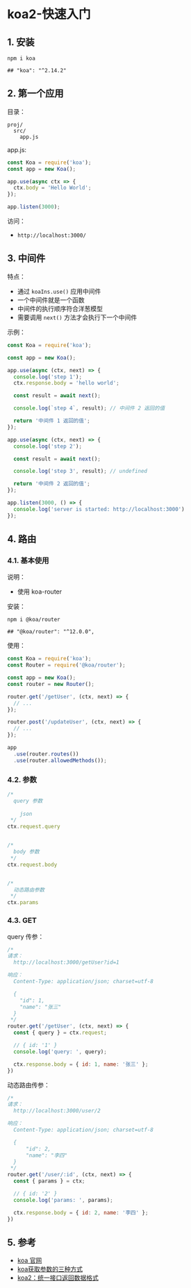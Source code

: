 # koa2-快速入门

## 1. 安装

```shell
npm i koa

## "koa": "^2.14.2"
```

## 2. 第一个应用

目录：

```text
proj/
  src/
    app.js  
```

app.js:

```js
const Koa = require('koa');
const app = new Koa();

app.use(async ctx => {
  ctx.body = 'Hello World';
});

app.listen(3000);
```

访问：

* `http://localhost:3000/`

## 3. 中间件

特点：

* 通过 `koaIns.use()` 应用中间件
* 一个中间件就是一个函数
* 中间件的执行顺序符合洋葱模型
* 需要调用 `next()` 方法才会执行下一个中间件

示例：

```js
const Koa = require('koa');

const app = new Koa();

app.use(async (ctx, next) => {
  console.log('step 1');
  ctx.response.body = 'hello world';

  const result = await next();

  console.log(`step 4`, result); // 中间件 2 返回的值

  return '中间件 1 返回的值';
});

app.use(async (ctx, next) => {
  console.log('step 2');

  const result = await next();

  console.log('step 3', result); // undefined

  return '中间件 2 返回的值';
});

app.listen(3000, () => {
  console.log('server is started: http://localhost:3000')
});
```

## 4. 路由

### 4.1. 基本使用

说明：

* 使用 koa-router

安装：

```shell
npm i @koa/router

## "@koa/router": "^12.0.0",
```

使用：

```js
const Koa = require('koa');
const Router = require('@koa/router');

const app = new Koa();
const router = new Router();

router.get('/getUser', (ctx, next) => {
  // ...
});

router.post('/updateUser', (ctx, next) => {
  // ...
});

app
  .use(router.routes())
  .use(router.allowedMethods());
```

### 4.2. 参数

```js
/*
  query 参数
  
    json
 */
ctx.request.query


/*
  body 参数
 */
ctx.request.body


/*
  动态路由参数
 */
ctx.params
```

### 4.3. GET

query 传参：

```js
/*
请求：
  http://localhost:3000/getUser?id=1

响应：
  Content-Type: application/json; charset=utf-8

  {
    "id": 1,
    "name": "张三"
  }
 */
router.get('/getUser', (ctx, next) => {
  const { query } = ctx.request;

  // { id: '1' }
  console.log('query: ', query);

  ctx.response.body = { id: 1, name: '张三' };
})
```

动态路由传参：

```js
/*
请求：
  http://localhost:3000/user/2

响应：
  Content-Type: application/json; charset=utf-8

  {
      "id": 2,
      "name": "李四"
  }
 */
router.get('/user/:id', (ctx, next) => {
  const { params } = ctx;

  // { id: '2' }
  console.log('params: ', params);

  ctx.response.body = { id: 2, name: '李四' };
})
```

## 5. 参考

* [koa 官网](https://koajs.com/)
* [koa获取参数的三种方式](https://juejin.cn/post/6844904114405507080)
* [koa2：统一接口返回数据格式](https://blog.csdn.net/qq_40963664/article/details/109217605)
